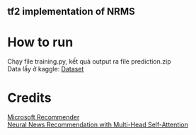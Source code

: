 ## tf2 implementation of NRMS
# How to run
Chạy file training.py, kết quả output ra file prediction.zip \
Data lấy ở kaggle: [Dataset](https://www.kaggle.com/hieunm21/datasets?scroll=true)

# Credits
[Microsoft Recommender](/microsoft/recommender) \
[Neural News Recommendation with Multi-Head Self-Attention](https://wuch15.github.io/paper/EMNLP2019-NRMS.pdf)